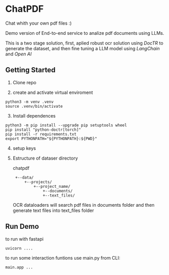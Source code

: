 # ChatPDF

Chat whith your own pdf files :) 

Demo version of End-to-end service to analize pdf documents using LLMs.

This is a two stage solution, first, aplied robust ocr solution using *DocTR* to generate the dataset, and then fine tuning a LLM model using *LangChain* and *Open AI*

## Getting Started
1. Clone repo

2. create and activate virtual enviroment

<prev>

    python3 -m venv .venv
    source .venv/bin/activate

<prev>

3. Install dependences

<prev>

    python3 -m pip install --upgrade pip setuptools wheel
    pip install "python-doctr[torch]"
    pip install -r requirements.txt
    export PYTHONPATH="${PYTHONPATH}:${PWD}"
<prev>

4. setup keys

5. Estructure of dataser directory

    chatpdf

        +--data/
            +--projects/
                +--project_name/
                    +--documents/
                    +--text_files/

    OCR dataloaders will search pdf files in documents folder and then generate text files into text_files folder


## Run Demo
to run with fastapi

<prev>

    uvicorn ....

<prev>

to run some interaction funtions use main.py from CLI:

<prev>

    main.app ...
    
<prev>